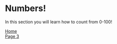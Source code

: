 <h1> Numbers! </h1>

<p> In this section you will learn how to count from 0-100!</p> 



<p> 
  <a href="index.html">Home</a> <br>
  <a href="page4.html">Page 3</a>
</p>
